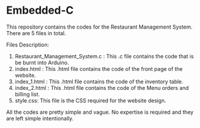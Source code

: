 # Embedded-C
This repository contains the codes for the Restaurant Management System. There are 5 files in total.

Files Description:
1. Restaurant_Management_System.c : This .c file contains the code that is be burnt into Arduino. 
2. index.html : This .html file contains the code of the front page of the website.
3. index_1.html : This .html file contains the code of the inventory table.
4. index_2.html : This .html file contains the code of the Menu orders and billing list.
5. style.css: This file is the CSS required for the website design.

All the codes are pretty simple and vague. 
No expertise is required and they are left simple intentionally.
